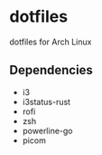 # dotfiles

dotfiles for Arch Linux

## Dependencies
* i3
* i3status-rust
* rofi
* zsh
* powerline-go
* picom